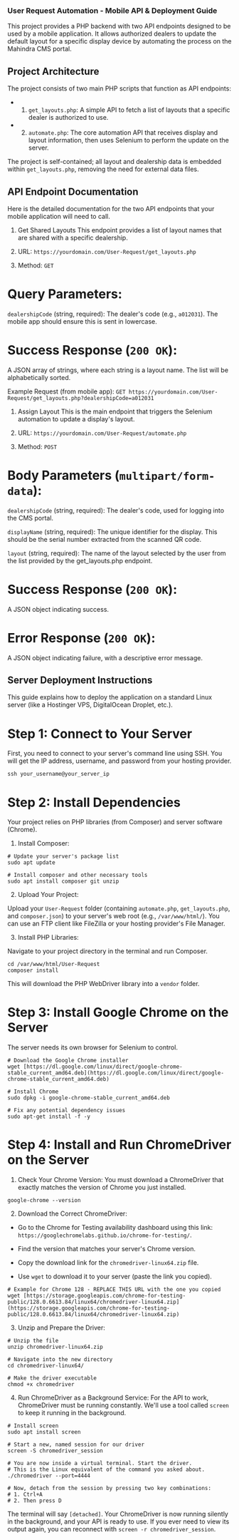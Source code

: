 ### User Request Automation - Mobile API & Deployment Guide
This project provides a PHP backend with two API endpoints designed to be used by a mobile application. It allows authorized dealers to update the default layout for a specific display device by automating the process on the Mahindra CMS portal.

## Project Architecture
The project consists of two main PHP scripts that function as API endpoints:

- 1. `get_layouts.php`: A simple API to fetch a list of layouts that a specific dealer is authorized to use.

- 2. `automate.php`: The core automation API that receives display and layout information, then uses Selenium to perform the update on the server.

The project is self-contained; all layout and dealership data is embedded within `get_layouts.php`, removing the need for external data files.

## API Endpoint Documentation
Here is the detailed documentation for the two API endpoints that your mobile application will need to call.

1. Get Shared Layouts
This endpoint provides a list of layout names that are shared with a specific dealership.

2. URL: `https://yourdomain.com/User-Request/get_layouts.php`

3. Method: `GET`

# Query Parameters:

`dealershipCode` (string, required): The dealer's code (e.g., `a012031`). The mobile app should ensure this is sent in lowercase.

# Success Response (`200 OK`):

A JSON array of strings, where each string is a layout name. The list will be alphabetically sorted.

Example Request (from mobile app):
`GET https://yourdomain.com/User-Request/get_layouts.php?dealershipCode=a012031`

1. Assign Layout
This is the main endpoint that triggers the Selenium automation to update a display's layout.

2. URL: `https://yourdomain.com/User-Request/automate.php`

3. Method: `POST`

# Body Parameters (`multipart/form-data`):

`dealershipCode` (string, required): The dealer's code, used for logging into the CMS portal.

`displayName` (string, required): The unique identifier for the display. This should be the serial number extracted from the scanned QR code.

`layout` (string, required): The name of the layout selected by the user from the list provided by the get_layouts.php endpoint.

# Success Response (`200 OK`):

A JSON object indicating success.

# Error Response (`200 OK`):

A JSON object indicating failure, with a descriptive error message.

## Server Deployment Instructions
This guide explains how to deploy the application on a standard Linux server (like a Hostinger VPS, DigitalOcean Droplet, etc.).

# Step 1: Connect to Your Server
First, you need to connect to your server's command line using SSH. You will get the IP address, username, and password from your hosting provider.

```
ssh your_username@your_server_ip
```

# Step 2: Install Dependencies
Your project relies on PHP libraries (from Composer) and server software (Chrome).

1. Install Composer:

```
# Update your server's package list
sudo apt update

# Install composer and other necessary tools
sudo apt install composer git unzip
```

2. Upload Your Project:

Upload your `User-Request` folder (containing `automate.php`, `get_layouts.php`, and `composer.json`) to your server's web root (e.g., `/var/www/html/`). You can use an FTP client like FileZilla or your hosting provider's File Manager.

3. Install PHP Libraries:

Navigate to your project directory in the terminal and run Composer.

```
cd /var/www/html/User-Request
composer install
```

This will download the PHP WebDriver library into a `vendor` folder.

# Step 3: Install Google Chrome on the Server
The server needs its own browser for Selenium to control.

```
# Download the Google Chrome installer
wget [https://dl.google.com/linux/direct/google-chrome-stable_current_amd64.deb](https://dl.google.com/linux/direct/google-chrome-stable_current_amd64.deb)

# Install Chrome
sudo dpkg -i google-chrome-stable_current_amd64.deb

# Fix any potential dependency issues
sudo apt-get install -f -y
```

# Step 4: Install and Run ChromeDriver on the Server

1. Check Your Chrome Version: You must download a ChromeDriver that exactly matches the version of Chrome you just installed.

```
google-chrome --version
```

2. Download the Correct ChromeDriver:

- Go to the Chrome for Testing availability dashboard using this link: `https://googlechromelabs.github.io/chrome-for-testing/`.

- Find the version that matches your server's Chrome version.

- Copy the download link for the `chromedriver-linux64.zip` file.

- Use `wget` to download it to your server (paste the link you copied).

```
# Example for Chrome 128 - REPLACE THIS URL with the one you copied
wget [https://storage.googleapis.com/chrome-for-testing-public/128.0.6613.84/linux64/chromedriver-linux64.zip](https://storage.googleapis.com/chrome-for-testing-public/128.0.6613.84/linux64/chromedriver-linux64.zip)
```
3. Unzip and Prepare the Driver:

```
# Unzip the file
unzip chromedriver-linux64.zip

# Navigate into the new directory
cd chromedriver-linux64/

# Make the driver executable
chmod +x chromedriver
```
4. Run ChromeDriver as a Background Service:
For the API to work, ChromeDriver must be running constantly. We'll use a tool called `screen` to keep it running in the background.

```
# Install screen
sudo apt install screen

# Start a new, named session for our driver
screen -S chromedriver_session

# You are now inside a virtual terminal. Start the driver.
# This is the Linux equivalent of the command you asked about.
./chromedriver --port=4444

# Now, detach from the session by pressing two key combinations:
# 1. Ctrl+A
# 2. Then press D
```
The terminal will say `[detached]`. Your ChromeDriver is now running silently in the background, and your API is ready to use. If you ever need to view its output again, you can reconnect with `screen -r chromedriver_session`.
